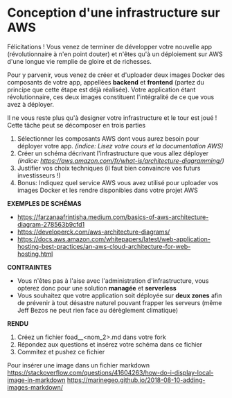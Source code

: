 # Conception d'une infrastructure sur AWS

Félicitations ! Vous venez de terminer de développer votre nouvelle app (révolutionnaire à n'en point douter) et n'êtes qu'à un déploiement sur AWS d'une longue vie remplie de gloire et de richesses.

Pour y parvenir, vous venez de créer et d'uploader deux images Docker des composants de votre app, appellées **backend** et **frontend** (partez du principe que cette étape est déjà réalisée). Votre application étant révolutionnaire, ces deux images constituent l'intégralité de ce que vous avez à déployer. 


Il ne vous reste plus qu'à designer votre infrastructure et le tour est joué !
Cette tâche peut se décomposer en trois parties 

1. Sélectionner les composants AWS dont vous aurez besoin pour déployer votre app. *(indice: Lisez votre cours et la documentation AWS)*
2. Créer un schéma décrivant l'infrastructure que vous allez déployer *(indice: https://aws.amazon.com/fr/what-is/architecture-diagramming/)*
3. Justifier vos choix techniques (il faut bien convaincre vos futurs investisseurs !)
4. Bonus: Indiquez quel service AWS vous avez utilisé pour uploader vos images Docker et les rendre disponibles dans votre projet AWS

**EXEMPLES DE SCHÉMAS**
- https://farzanaafrintisha.medium.com/basics-of-aws-architecture-diagram-278563b9cfd1
- https://developerck.com/aws-architecture-diagrams/
- https://docs.aws.amazon.com/whitepapers/latest/web-application-hosting-best-practices/an-aws-cloud-architecture-for-web-hosting.html

**CONTRAINTES**
- Vous n'êtes pas à l'aise avec l'administration d'infrastructure, vous opterez donc pour une solution **managée** et **serverless**
- Vous souhaitez que votre application soit déployée sur **deux zones** afin de prévenir à tout désastre naturel pouvant frapper les serveurs (même Jeff Bezos ne peut rien face au dérèglement climatique)

**RENDU**
1. Créez un fichier foad_<nom1>_<nom_2>.md dans votre fork
2. Répondez aux questions et insérez votre schéma dans ce fichier
3. Commitez et pushez ce fichier

Pour insérer une image dans un fichier markdown
https://stackoverflow.com/questions/41604263/how-do-i-display-local-image-in-markdown
https://marinegeo.github.io/2018-08-10-adding-images-markdown/
